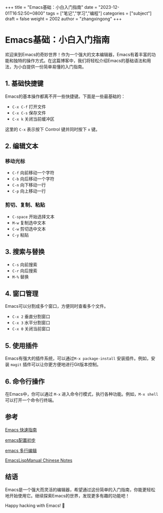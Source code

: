 +++
title = "Emacs基础：小白入门指南"
date = "2023-12-01T16:52:50+0800"
tags = ["笔记","学习","编程"]
categories = ["subject"]
draft = false
weight = 2002
author = "zhangxingong"
+++


# Emacs基础：小白入门指南

欢迎来到Emacs的奇妙世界！作为一个强大的文本编辑器，Emacs有着丰富的功能和独特的操作方式。在这篇博客中，我们将轻松介绍Emacs的基础语法和用法，为小白提供一份简单易懂的入门指南。

## 1. 基础快捷键

Emacs的基本操作都离不开一些快捷键。下面是一些最基础的：

- `C-x C-f` 打开文件
- `C-x C-s` 保存文件
- `C-x k` 关闭当前缓冲区

这里的 `C-x` 表示按下 Control 键并同时按下 `x` 键。

## 2. 编辑文本

### 移动光标

- `C-f` 向前移动一个字符
- `C-b` 向后移动一个字符
- `C-n` 向下移动一行
- `C-p` 向上移动一行

### 剪切、复制、粘贴

- `C-space` 开始选择文本
- `M-w` 复制选中文本
- `C-w` 剪切选中文本
- `C-y` 粘贴

## 3. 搜索与替换

- `C-s` 向前搜索
- `C-r` 向后搜索
- `M-%` 替换

## 4. 窗口管理

Emacs可以分割成多个窗口，方便同时查看多个文件。

- `C-x 2` 垂直分割窗口
- `C-x 3` 水平分割窗口
- `C-x 0` 关闭当前窗口

## 5. 使用插件

Emacs有强大的插件系统，可以通过`M-x package-install` 安装插件。例如，安装 `magit` 插件可以让你更方便地进行Git版本控制。

## 6. 命令行操作

在Emacs中，你可以通过 `M-x` 进入命令行模式，执行各种功能。例如，`M-x shell` 可以打开一个命令行终端。

## 参考
[Emacs 快速指南](https://www.cnblogs.com/youge/p/4518739.html#sec-17 "Emacs 快速指南")

[emacs配置初步](https://johneyzheng.top/posts/Emcas_Configuration/ "emacs配置初步")

[emacs 多行编辑](http://www.langdebuqing.com/emacs%20notebook/emacs%20%E5%A4%9A%E8%A1%8C%E7%BC%96%E8%BE%91.html "emacs 多行编辑")

[EmacsLispManual Chinese Notes](https://www.emacswiki.org/emacs/EmacsLispManual_Chinese_Notes#toc400 "EmacsLispManual Chinese Notes")

## 结语

Emacs是一个强大而灵活的编辑器，希望通过这份简单的入门指南，你能更轻松地开始使用它。继续探索Emacs的世界，发现更多有趣的功能吧！

Happy hacking with Emacs! 🚀
